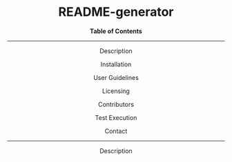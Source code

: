 <div align='center'>
<h1><strong>README-generator</strong></h1>

<strong>Table of Contents</strong>  
<hr>
  <p>Description</p>
  <p>Installation</p>
  <p>User Guidelines</p>
  <p>Licensing</p>
  <p>Contributors</p>
  <p>Test Execution</p>
  <p>Contact</p>

<hr>
</div>

<div align='center' 
  <h2>Description</h2>
</div>
